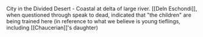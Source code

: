 City in the Divided Desert - Coastal at delta of large river.  [[Deln Eschondi]], when questioned through speak to dead, indicated that "the children" are being trained here (in reference to what we believe is young tieflings, including [[Chaucerian]]'s daughter)